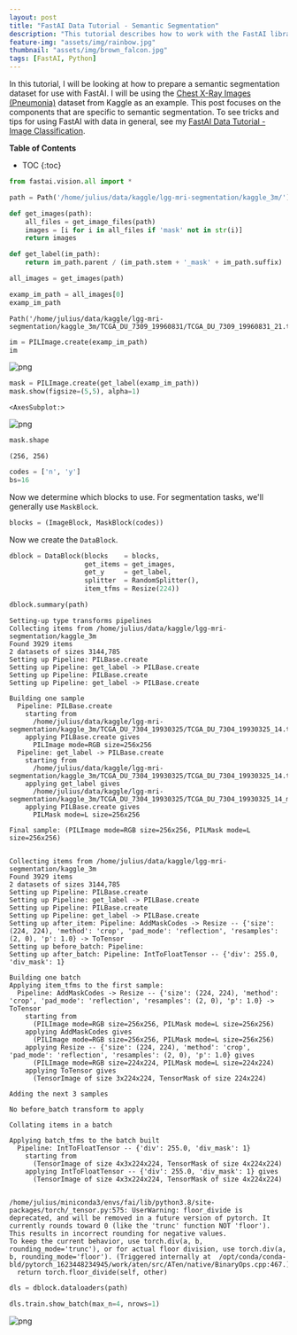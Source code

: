 ```yaml
---
layout: post
title: "FastAI Data Tutorial - Semantic Segmentation"
description: "This tutorial describes how to work with the FastAI library for semantic segmentation"
feature-img: "assets/img/rainbow.jpg"
thumbnail: "assets/img/brown_falcon.jpg"
tags: [FastAI, Python]
---
```


In this tutorial, I will be looking at how to prepare a semantic segmentation dataset for use with FastAI. I will be using the [Chest X-Ray Images (Pneumonia)](https://www.kaggle.com/paultimothymooney/chest-xray-pneumonia) dataset from Kaggle as an example. This post focuses on the components that are specific to semantic segmentation. To see tricks and tips for using FastAI with data in general, see my [FastAI Data Tutorial - Image Classification](https://jss367.github.io/fastai-data-tutorial-image-classification.html).

<b>Table of Contents</b>
* TOC
{:toc}


```python
from fastai.vision.all import *
```


```python
path = Path('/home/julius/data/kaggle/lgg-mri-segmentation/kaggle_3m/')
```


```python
def get_images(path):
    all_files = get_image_files(path)
    images = [i for i in all_files if 'mask' not in str(i)]
    return images
```


```python
def get_label(im_path):
    return im_path.parent / (im_path.stem + '_mask' + im_path.suffix)
```


```python
all_images = get_images(path)
```


```python
examp_im_path = all_images[0]
examp_im_path
```




    Path('/home/julius/data/kaggle/lgg-mri-segmentation/kaggle_3m/TCGA_DU_7309_19960831/TCGA_DU_7309_19960831_21.tif')




```python
im = PILImage.create(examp_im_path)
im
```




    
![png]({{site.baseurl}}/assets/img/2022-01-02-fastai-data-tutorial-semantic-segmentation_files/2022-01-02-fastai-data-tutorial-semantic-segmentation_8_0.png)
    




```python
mask = PILImage.create(get_label(examp_im_path))
mask.show(figsize=(5,5), alpha=1)
```




    <AxesSubplot:>




    
![png]({{site.baseurl}}/assets/img/2022-01-02-fastai-data-tutorial-semantic-segmentation_files/2022-01-02-fastai-data-tutorial-semantic-segmentation_9_1.png)
    



```python
mask.shape
```




    (256, 256)




```python
codes = ['n', 'y']
bs=16
```

Now we determine which blocks to use. For segmentation tasks, we'll generally use `MaskBlock`.


```python
blocks = (ImageBlock, MaskBlock(codes))
```

Now we create the `DataBlock`.


```python
dblock = DataBlock(blocks    = blocks,
                   get_items = get_images,
                   get_y     = get_label,
                   splitter  = RandomSplitter(),
                   item_tfms = Resize(224))
```


```python
dblock.summary(path)
```

    Setting-up type transforms pipelines
    Collecting items from /home/julius/data/kaggle/lgg-mri-segmentation/kaggle_3m
    Found 3929 items
    2 datasets of sizes 3144,785
    Setting up Pipeline: PILBase.create
    Setting up Pipeline: get_label -> PILBase.create
    Setting up Pipeline: PILBase.create
    Setting up Pipeline: get_label -> PILBase.create
    
    Building one sample
      Pipeline: PILBase.create
        starting from
          /home/julius/data/kaggle/lgg-mri-segmentation/kaggle_3m/TCGA_DU_7304_19930325/TCGA_DU_7304_19930325_14.tif
        applying PILBase.create gives
          PILImage mode=RGB size=256x256
      Pipeline: get_label -> PILBase.create
        starting from
          /home/julius/data/kaggle/lgg-mri-segmentation/kaggle_3m/TCGA_DU_7304_19930325/TCGA_DU_7304_19930325_14.tif
        applying get_label gives
          /home/julius/data/kaggle/lgg-mri-segmentation/kaggle_3m/TCGA_DU_7304_19930325/TCGA_DU_7304_19930325_14_mask.tif
        applying PILBase.create gives
          PILMask mode=L size=256x256
    
    Final sample: (PILImage mode=RGB size=256x256, PILMask mode=L size=256x256)
    
    
    Collecting items from /home/julius/data/kaggle/lgg-mri-segmentation/kaggle_3m
    Found 3929 items
    2 datasets of sizes 3144,785
    Setting up Pipeline: PILBase.create
    Setting up Pipeline: get_label -> PILBase.create
    Setting up Pipeline: PILBase.create
    Setting up Pipeline: get_label -> PILBase.create
    Setting up after_item: Pipeline: AddMaskCodes -> Resize -- {'size': (224, 224), 'method': 'crop', 'pad_mode': 'reflection', 'resamples': (2, 0), 'p': 1.0} -> ToTensor
    Setting up before_batch: Pipeline: 
    Setting up after_batch: Pipeline: IntToFloatTensor -- {'div': 255.0, 'div_mask': 1}
    
    Building one batch
    Applying item_tfms to the first sample:
      Pipeline: AddMaskCodes -> Resize -- {'size': (224, 224), 'method': 'crop', 'pad_mode': 'reflection', 'resamples': (2, 0), 'p': 1.0} -> ToTensor
        starting from
          (PILImage mode=RGB size=256x256, PILMask mode=L size=256x256)
        applying AddMaskCodes gives
          (PILImage mode=RGB size=256x256, PILMask mode=L size=256x256)
        applying Resize -- {'size': (224, 224), 'method': 'crop', 'pad_mode': 'reflection', 'resamples': (2, 0), 'p': 1.0} gives
          (PILImage mode=RGB size=224x224, PILMask mode=L size=224x224)
        applying ToTensor gives
          (TensorImage of size 3x224x224, TensorMask of size 224x224)
    
    Adding the next 3 samples
    
    No before_batch transform to apply
    
    Collating items in a batch
    
    Applying batch_tfms to the batch built
      Pipeline: IntToFloatTensor -- {'div': 255.0, 'div_mask': 1}
        starting from
          (TensorImage of size 4x3x224x224, TensorMask of size 4x224x224)
        applying IntToFloatTensor -- {'div': 255.0, 'div_mask': 1} gives
          (TensorImage of size 4x3x224x224, TensorMask of size 4x224x224)
    

    /home/julius/miniconda3/envs/fai/lib/python3.8/site-packages/torch/_tensor.py:575: UserWarning: floor_divide is deprecated, and will be removed in a future version of pytorch. It currently rounds toward 0 (like the 'trunc' function NOT 'floor'). This results in incorrect rounding for negative values.
    To keep the current behavior, use torch.div(a, b, rounding_mode='trunc'), or for actual floor division, use torch.div(a, b, rounding_mode='floor'). (Triggered internally at  /opt/conda/conda-bld/pytorch_1623448234945/work/aten/src/ATen/native/BinaryOps.cpp:467.)
      return torch.floor_divide(self, other)
    


```python
dls = dblock.dataloaders(path)

```


```python
dls.train.show_batch(max_n=4, nrows=1)

```


    
![png]({{site.baseurl}}/assets/img/2022-01-02-fastai-data-tutorial-semantic-segmentation_files/2022-01-02-fastai-data-tutorial-semantic-segmentation_18_0.png)
    

